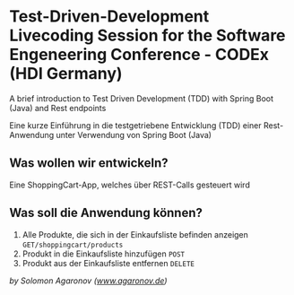 # Test-Driven-Development Livecoding Session for the Software Engeneering Conference - CODEx (HDI Germany)

A brief introduction to Test Driven Development (TDD) with Spring Boot (Java) and Rest endpoints

Eine kurze Einführung in die testgetriebene Entwicklung (TDD) einer Rest-Anwendung unter Verwendung von Spring Boot (Java)   

## Was wollen wir entwickeln?
  Eine ShoppingCart-App, welches über REST-Calls gesteuert wird
## Was soll die Anwendung können?
  1. Alle Produkte, die sich in der Einkaufsliste befinden anzeigen `GET/shoppingcart/products`
  2. Produkt in die Einkaufsliste hinzufügen `POST`
  3. Produkt aus der Einkaufsliste entfernen `DELETE`

*by Solomon Agaronov (www.agaronov.de)*
